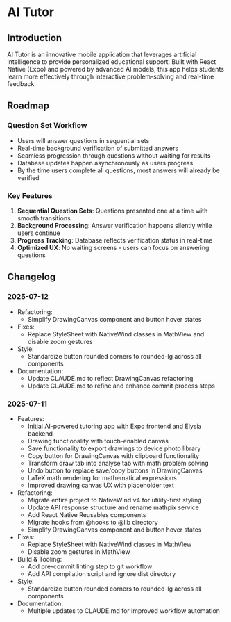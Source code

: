 # AI Tutor

## Introduction

AI Tutor is an innovative mobile application that leverages artificial intelligence to provide personalized educational support. Built with React Native (Expo) and powered by advanced AI models, this app helps students learn more effectively through interactive problem-solving and real-time feedback.

## Roadmap

### Question Set Workflow

- Users will answer questions in sequential sets
- Real-time background verification of submitted answers
- Seamless progression through questions without waiting for results
- Database updates happen asynchronously as users progress
- By the time users complete all questions, most answers will already be verified

### Key Features

1. **Sequential Question Sets**: Questions presented one at a time with smooth transitions
2. **Background Processing**: Answer verification happens silently while users continue
3. **Progress Tracking**: Database reflects verification status in real-time
4. **Optimized UX**: No waiting screens - users can focus on answering questions

## Changelog

### 2025-07-12

- Refactoring:
  - Simplify DrawingCanvas component and button hover states
- Fixes:
  - Replace StyleSheet with NativeWind classes in MathView and disable zoom gestures
- Style:
  - Standardize button rounded corners to rounded-lg across all components
- Documentation:
  - Update CLAUDE.md to reflect DrawingCanvas refactoring
  - Update CLAUDE.md to refine and enhance commit process steps

### 2025-07-11

- Features:
  - Initial AI-powered tutoring app with Expo frontend and Elysia backend
  - Drawing functionality with touch-enabled canvas
  - Save functionality to export drawings to device photo library
  - Copy button for DrawingCanvas with clipboard functionality
  - Transform draw tab into analyse tab with math problem solving
  - Undo button to replace save/copy buttons in DrawingCanvas
  - LaTeX math rendering for mathematical expressions
  - Improved drawing canvas UX with placeholder text
- Refactoring:
  - Migrate entire project to NativeWind v4 for utility-first styling
  - Update API response structure and rename mathpix service
  - Add React Native Reusables components
  - Migrate hooks from @hooks to @lib directory
  - Simplify DrawingCanvas component and button hover states
- Fixes:
  - Replace StyleSheet with NativeWind classes in MathView
  - Disable zoom gestures in MathView
- Build & Tooling:
  - Add pre-commit linting step to git workflow
  - Add API compilation script and ignore dist directory
- Style:
  - Standardize button rounded corners to rounded-lg across all components
- Documentation:
  - Multiple updates to CLAUDE.md for improved workflow automation
